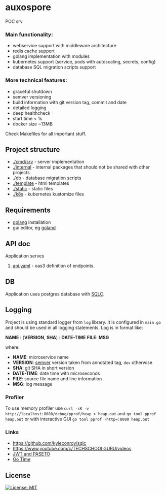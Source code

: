 # auxospore

POC srv

### Main functionality:

- webservice support with middleware architecture
- redis cache support
- golang implementation with modules
- kubernetes support (service, pods with autoscaling, secrets, config)
- database SQL migration scripts support

### More technical features:

- graceful shutdown
- semver versioning
- build information with git version tag, commit and date
- detailed logging
- deep healthcheck
- start time < 1s
- docker size ~13MB

Check Makefiles for all important stuff.

## Project structure

- [./cmd/srv](./cmd/srv) - server implementation
- [./internal](./internal) - internal packages that should not be shared with other projects
- [./db](./db/README.md) - database migration scripts
- [./template](./template/README.md) - html templates
- [./static](./static) - static files
- [./k8s](./k8s) - kubernetes kustomize files

## Requirements

- [golang](https://golang.org/doc/install) installation
- gui editor, eg [goland](https://www.jetbrains.com/go)

## API doc

Application serves
 
1. [api.yaml](./template/api.yaml) - oas3 definition of endpoints.

## DB

Application uses postgres database with [SQLC](https://docs.sqlc.dev/en/stable/index.html).

## Logging

Project is using standard logger from `log` library. It is configured in `main.go` and should be used in all logging
statements. Log is in format like: 

**NAME** : (**VERSION**, **SHA**) : **DATE-TIME** **FILE**: **MSG**

where:

- **NAME**: microservice name
- **VERSION**: [semver](https://semver.org/) version taken from annotated tag, `dev` otherwise
- **SHA**: git SHA in short version
- **DATE-TIME**: date time with microseconds
- **FILE**: source file name and line information
- **MSG**: log message

### Profiler

To use memory profiler use `curl -sK -v http://localhost:8080/debug/pprof/heap > heap.out` and `go tool pprof heap.out` or 
with interactive GUI `go tool pprof -http=:8080 heap.out`

### Links

- https://github.com/kyleconroy/sqlc
- https://www.youtube.com/c/TECHSCHOOLGURU/videos
- [JWT and PASETO](https://www.youtube.com/watch?v=Oi4FHDGILuY)
- [Go Time](https://podcasts.apple.com/no/podcast/go-time-golang-software-engineering/id1120964487)

License
-------
[![License: MIT](https://img.shields.io/badge/License-mit-brightgreen.svg)](https://opensource.org/licenses/MIT)
